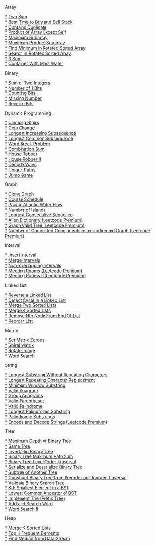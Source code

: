 Array

[*](https://leetcode.com/problems/two-sum) [Two Sum](https://github.com/shukla-ankit/leetcode_cpp/blob/master/src/0001_TwoSum.cpp)   
[*](https://leetcode.com/problems/best-time-to-buy-and-sell-stock) [Best Time to Buy and Sell Stock]()   
[*](https://leetcode.com/problems/contains-duplicate) [Contains Duplicate]()   
[*](https://leetcode.com/problems/product-of-array-except-self) [Product of Array Except Self]()   
[*](https://leetcode.com/problems/maximum-subarray) [Maximum Subarray]()   
[*](https://leetcode.com/problems/maximum-product-subarray) [Maximum Product Subarray]()   
[*](https://leetcode.com/problems/find-minimum-in-rotated-sorted-array) [Find Minimum in Rotated Sorted Array]()   
[*](https://leetcode.com/problems/search-in-rotated-sorted-array) [Search in Rotated Sorted Array](https://github.com/shukla-ankit/leetcode_cpp/blob/master/src/0033_SearchinRotatedSortedArray.cpp)   
[*](https://leetcode.com/problems/3sum) [3 Sum](https://github.com/shukla-ankit/leetcode_cpp/blob/master/src/0015_3Sum.cpp)   
[*](https://leetcode.com/problems/container-with-most-water) [Container With Most Water](https://github.com/shukla-ankit/leetcode_cpp/blob/master/src/0011_ContainerWithMostWater.cpp)

Binary

[*](https://leetcode.com/problems/sum-of-two-integers) [Sum of Two Integers]()   
[*](https://leetcode.com/problems/number-of-1-bits) [Number of 1 Bits]()   
[*](https://leetcode.com/problems/counting-bits) [Counting Bits]()   
[*](https://leetcode.com/problems/missing-number) [Missing Number]()   
[*](https://leetcode.com/problems/reverse-bits) [Reverse Bits]()

Dynamic Programming

[*](https://leetcode.com/problems/climbing-stairs) [Climbing Stairs]()   
[*](https://leetcode.com/problems/coin-change) [Coin Change]()   
[*](https://leetcode.com/problems/longest-increasing-subsequence) [Longest Increasing Subsequence]()   
[*](https://leetcode.com/problems/longest-common-subsequence) [Longest Common Subsequence]()   
[*](https://leetcode.com/problems/word-break) [Word Break Problem]()   
[*](https://leetcode.com/problems/combination-sum-iv) [Combination Sum]()   
[*](https://leetcode.com/problems/house-robber) [House Robber]()   
[*](https://leetcode.com/problems/house-robber-ii) [House Robber II]()   
[*](https://leetcode.com/problems/decode-ways) [Decode Ways]()   
[*](https://leetcode.com/problems/unique-paths) [Unique Paths]()   
[*](https://leetcode.com/problems/jump-game) [Jump Game]()

Graph

[*](https://leetcode.com/problems/clone-graph) [Clone Graph]()   
[*](https://leetcode.com/problems/course-schedule) [Course Schedule]()   
[*](https://leetcode.com/problems/pacific-atlantic-water-flow) [Pacific Atlantic Water Flow]()   
[*](https://leetcode.com/problems/number-of-islands) [Number of Islands]()   
[*](https://leetcode.com/problems/longest-consecutive-sequence) [Longest Consecutive Sequence]()   
[*](https://leetcode.com/problems/alien-dictionary) [Alien Dictionary (Leetcode Premium)]()   
[*](https://leetcode.com/problems/graph-valid-tree) [Graph Valid Tree (Leetcode Premium)]()   
[*](https://leetcode.com/problems/number-of-connected-components-in-an-undirected-graph) [Number of Connected Components in an Undirected Graph (Leetcode Premium)]()

Interval

[*](https://leetcode.com/problems/insert-interval) [Insert Interval]()   
[*](https://leetcode.com/problems/merge-intervals) [Merge Intervals]()   
[*](https://leetcode.com/problems/non-overlapping-intervals) [Non-overlapping Intervals]()   
[*](https://leetcode.com/problems/meeting-rooms) [Meeting Rooms (Leetcode Premium)]()   
[*](https://leetcode.com/problems/meeting-rooms-ii) [Meeting Rooms II (Leetcode Premium)]()

Linked List

[*](https://leetcode.com/problems/reverse-linked-list) [Reverse a Linked List]()   
[*](https://leetcode.com/problems/linked-list-cycle) [Detect Cycle in a Linked List]()   
[*](https://leetcode.com/problems/merge-two-sorted-lists) [Merge Two Sorted Lists]()   
[*](https://leetcode.com/problems/merge-k-sorted-lists) [Merge K Sorted Lists]()   
[*](https://leetcode.com/problems/remove-nth-node-from-end-of-list) [Remove Nth Node From End Of List]()   
[*](https://leetcode.com/problems/reorder-list) [Reorder List]()

Matrix

[*](https://leetcode.com/problems/set-matrix-zeroes) [Set Matrix Zeroes]()   
[*](https://leetcode.com/problems/spiral-matrix) [Spiral Matrix]()   
[*](https://leetcode.com/problems/rotate-image) [Rotate Image]()   
[*](https://leetcode.com/problems/word-search) [Word Search]()

String

[*](https://leetcode.com/problems/longest-substring-without-repeating-characters) [Longest Substring Without Repeating Characters]()   
[*](https://leetcode.com/problems/longest-repeating-character-replacement) [Longest Repeating Character Replacement]()   
[*](https://leetcode.com/problems/minimum-window-substring) [Minimum Window Substring]()   
[*](https://leetcode.com/problems/valid-anagram) [Valid Anagram]()   
[*](https://leetcode.com/problems/group-anagrams) [Group Anagrams]()   
[*](https://leetcode.com/problems/valid-parentheses) [Valid Parentheses]()   
[*](https://leetcode.com/problems/valid-palindrome) [Valid Palindrome]()   
[*](https://leetcode.com/problems/longest-palindromic-substring) [Longest Palindromic Substring]()   
[*](https://leetcode.com/problems/palindromic-substrings) [Palindromic Substrings]()   
[*](https://leetcode.com/problems/encode-and-decode-strings) [Encode and Decode Strings (Leetcode Premium)]()

Tree

[*](https://leetcode.com/problems/maximum-depth-of-binary-tree) [Maximum Depth of Binary Tree]()   
[*](https://leetcode.com/problems/same-tree) [Same Tree]()   
[*](https://leetcode.com/problems/invert-binary-tree) [Invert/Flip Binary Tree]()   
[*](https://leetcode.com/problems/binary-tree-maximum-path-sum) [Binary Tree Maximum Path Sum]()   
[*](https://leetcode.com/problems/binary-tree-level-order-traversal) [Binary Tree Level Order Traversal]()   
[*](https://leetcode.com/problems/serialize-and-deserialize-binary-tree) [Serialize and Deserialize Binary Tree]()   
[*](https://leetcode.com/problems/subtree-of-another-tree) [Subtree of Another Tree]()   
[*](https://leetcode.com/problems/construct-binary-tree-from-preorder-and-inorder-traversal) [Construct Binary Tree from Preorder and Inorder Traversal]()   
[*](https://leetcode.com/problems/validate-binary-search-tree) [Validate Binary Search Tree]()   
[*](https://leetcode.com/problems/kth-smallest-element-in-a-bst) [Kth Smallest Element in a BST]()   
[*](https://leetcode.com/problems/lowest-common-ancestor-of-a-binary-search-tree) [Lowest Common Ancestor of BST]()   
[*](https://leetcode.com/problems/implement-trie-prefix-tree) [Implement Trie (Prefix Tree)]()   
[*](https://leetcode.com/problems/add-and-search-word-data-structure-design) [Add and Search Word]()   
[*](https://leetcode.com/problems/word-search-ii) [Word Search II]()

Heap

[*](https://leetcode.com/problems/merge-k-sorted-lists) [Merge K Sorted Lists]()   
[*](https://leetcode.com/problems/top-k-frequent-elements) [Top K Frequent Elements]()   
[*](https://leetcode.com/problems/find-median-from-data-stream) [Find Median from Data Stream]()   
